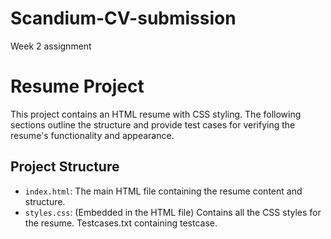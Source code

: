 # Scandium-CV-submission
Week 2 assignment
# Resume Project

This project contains an HTML resume with CSS styling. The following sections outline the structure and provide test cases for verifying the resume's functionality and appearance.

## Project Structure

- `index.html`: The main HTML file containing the resume content and structure.
- `styles.css`: (Embedded in the HTML file) Contains all the CSS styles for the resume.
Testcases.txt containing testcase.
